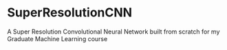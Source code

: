 # SuperResolutionCNN
A Super Resolution Convolutional Neural Network built from scratch for my Graduate Machine Learning course
